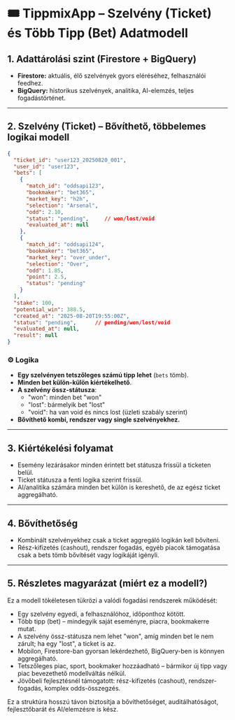 # 🎟️ TippmixApp – Szelvény (Ticket) és Több Tipp (Bet) Adatmodell

## 1. Adattárolási szint (Firestore + BigQuery)

- **Firestore:** aktuális, élő szelvények gyors eléréséhez, felhasználói feedhez.
- **BigQuery:** historikus szelvények, analitika, AI-elemzés, teljes fogadástörténet.

---

## 2. Szelvény (Ticket) – Bővíthető, többelemes logikai modell

```json
{
  "ticket_id": "user123_20250820_001",
  "user_id": "user123",
  "bets": [
    {
      "match_id": "oddsapi123",
      "bookmaker": "bet365",
      "market_key": "h2h",
      "selection": "Arsenal",
      "odd": 2.10,
      "status": "pending",     // won/lost/void
      "evaluated_at": null
    },
    {
      "match_id": "oddsapi124",
      "bookmaker": "bet365",
      "market_key": "over_under",
      "selection": "Over",
      "odd": 1.85,
      "point": 2.5,
      "status": "pending"
    }
  ],
  "stake": 100,
  "potential_win": 388.5,
  "created_at": "2025-08-20T19:55:00Z",
  "status": "pending",      // pending/won/lost/void
  "evaluated_at": null,
  "result": null
}
```

### ⚙️ Logika

- **Egy szelvényen tetszőleges számú tipp lehet** (`bets` tömb).
- **Minden bet külön-külön kiértékelhető**.
- **A szelvény össz-státusza**:
  - "won": minden bet "won"
  - "lost": bármelyik bet "lost"
  - "void": ha van void és nincs lost (üzleti szabály szerint)
- **Bővíthető kombi, rendszer vagy single szelvényekhez.**

---

## 3. Kiértékelési folyamat

- Esemény lezárásakor minden érintett bet státusza frissül a ticketen belül.
- Ticket státusza a fenti logika szerint frissül.
- AI/analitika számára minden bet külön is kereshető, de az egész ticket aggregálható.

---

## 4. Bővíthetőség

- Kombinált szelvényekhez csak a ticket aggregáló logikán kell bővíteni.
- Rész-kifizetés (cashout), rendszer fogadás, egyéb piacok támogatása csak a bets tömb bővítését vagy logikáját igényli.

---

## 5. Részletes magyarázat (miért ez a modell?)

Ez a modell tökéletesen tükrözi a valódi fogadási rendszerek működését:

- Egy szelvény egyedi, a felhasználóhoz, időponthoz kötött.
- Több tipp (bet) – mindegyik saját eseményre, piacra, bookmakerre mutat.
- A szelvény össz-státusza nem lehet "won", amíg minden bet le nem zárult; ha egy "lost", a ticket is az.
- Mobilon, Firestore-ban gyorsan lekérdezhető, BigQuery-ben is könnyen aggregálható.
- Tetszőleges piac, sport, bookmaker hozzáadható – bármikor új tipp vagy piac bevezethető modellváltás nélkül.
- Jövőbeli fejlesztésnél támogatott: rész-kifizetés (cashout), rendszer-fogadás, komplex odds-összegzés.

Ez a struktúra hosszú távon biztosítja a bővíthetőséget, auditálhatóságot, fejlesztőbarát és AI/elemzésre is kész.

